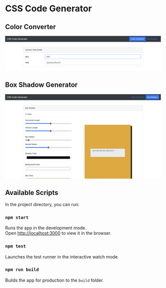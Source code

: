 # CSS Code Generator

## Color Converter

<img src="./color-converter.png" alt="Color Converter" />

## Box Shadow Generator

<img src="./box-shadow-generator.png" alt="Box Shadow Generator" />

## Available Scripts

In the project directory, you can run:

### `npm start`

Runs the app in the development mode.<br>
Open [http://localhost:3000](http://localhost:3000) to view it in the browser.

### `npm test`

Launches the test runner in the interactive watch mode.

### `npm run build`

Builds the app for production to the `build` folder.
